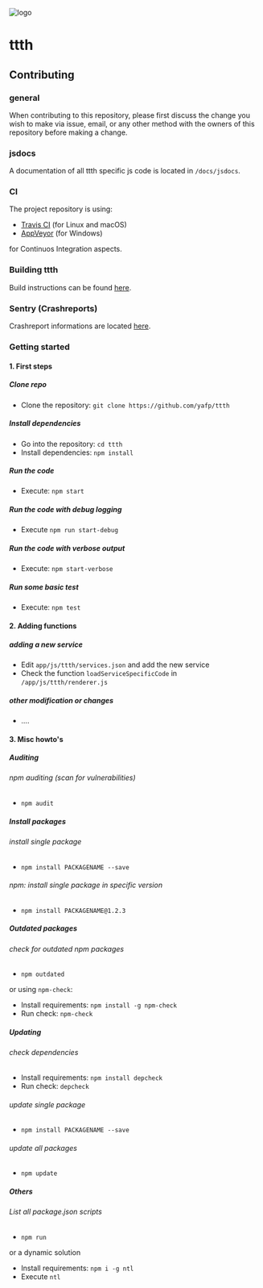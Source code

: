![logo](https://raw.githubusercontent.com/yafp/ttth/master/.github/logo/128x128.png)


# ttth
## Contributing


### general
When contributing to this repository, please first discuss the change you wish to make via issue,
email, or any other method with the owners of this repository before making a change.

### jsdocs
A documentation of all ttth specific js code is located in ```/docs/jsdocs```.

### CI
The project repository is using:

* [Travis CI](https://travis-ci.org/) (for Linux and macOS)
* [AppVeyor](https://ci.appveyor.com/project/yafp/ttth) (for Windows)

for Continuos Integration aspects.

### Building ttth
Build instructions can be found [here](BUILD.md).

### Sentry (Crashreports)
Crashreport informations are located [here](https://sentry.io/organizations/yafp/ttth).


### Getting started

#### 1. First steps

##### Clone repo
* Clone the repository: ```git clone https://github.com/yafp/ttth```

##### Install dependencies
* Go into the repository: ```cd ttth```
* Install dependencies: ```npm install```

##### Run the code
* Execute: ```npm start```


##### Run the code with debug logging
* Execute ```npm run start-debug```


##### Run the code with verbose output
* Execute: ```npm start-verbose```


##### Run some basic test
* Execute: ```npm test```


#### 2. Adding functions

##### adding a new service
* Edit ```app/js/ttth/services.json``` and add the new service
* Check the function ```loadServiceSpecificCode``` in ```/app/js/ttth/renderer.js```

##### other modification or changes
* ....




#### 3. Misc howto's

##### Auditing

###### npm auditing (scan for vulnerabilities)
* ```npm audit```

##### Install packages

###### install single package
* ```npm install PACKAGENAME --save```

###### npm: install single package in specific version
* ```npm install PACKAGENAME@1.2.3```


##### Outdated packages

###### check for outdated npm packages
* ```npm outdated```

or using ```npm-check```:

* Install requirements: ```npm install -g npm-check```
* Run check: ```npm-check```


##### Updating

###### check dependencies
* Install requirements: ```npm install depcheck```
* Run check: ```depcheck```

###### update single package
* ```npm install PACKAGENAME --save```

###### update all packages
* ```npm update```



##### Others
###### List all package.json scripts
* ```npm run```

or a dynamic solution

* Install requirements: ```npm i -g ntl```
* Execute ```ntl```
